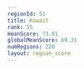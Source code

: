 ```yaml
---
regionId: 51
title: Kuwait
rank: 55
meanScore: 73.01
globalMeanScore: 69.33
numRegions: 220
layout: region_score
---
```

